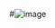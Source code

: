 #![image](https://github.com/chrisbro8/Website-Project/assets/95133066/78888f37-b4f6-4fad-9dc1-079f786c15a1)
